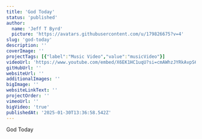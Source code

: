 ```yaml
---
title: 'God Today'
status: 'published'
author:
  name: 'Jeff T Byrd'
  picture: 'https://avatars.githubusercontent.com/u/179826675?v=4'
slug: 'god-today'
description: ''
coverImage: ''
projectTags: [{"label":"Music Video","value":"musicVideo"}]
videoUrl: 'https://www.youtube.com/embed/X6EK1HC1uqU?si=cmAWhzJYRkAvpS6F'
gitHubUrl: ''
websiteUrl: ''
additionalImages: ''
bigImage: ''
websiteLinkText: ''
projectOrder: ''
vimeoUrl: ''
bigVideo: 'true'
publishedAt: '2025-01-30T13:36:58.542Z'
---
```


God Today